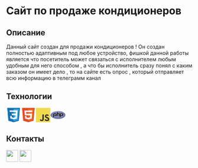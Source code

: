 
# Сайт по продаже кондиционеров


## Описание

Данный сайт создан для продажи кондиционеров !
Он создан полностью адаптивным под любое устройство, фишкой данной работы является что посетитель может связаться с исполнителем любым удобным для него способом , а что бы исполнитель сразу понял с каким заказом он имеет дело , то на сайте есть опрос , который отправляет всю информацию в телеграмм канал 

## Технологии


<a href="https://developer.mozilla.org/en-US/docs/Web/CSS"><img src="https://raw.githubusercontent.com/devicons/devicon/master/icons/css3/css3-original.svg" height="40px" width="40px" /></a><a href="https://developer.mozilla.org/en-US/docs/Web/HTML"><img src="https://raw.githubusercontent.com/devicons/devicon/master/icons/html5/html5-original.svg" height="40px" width="40px" /></a><a href="https://developer.mozilla.org/en-US/docs/Web/JavaScript"><img src="https://raw.githubusercontent.com/devicons/devicon/master/icons/javascript/javascript-original.svg" height="40px" width="40px" /></a><a href="https://www.php.net/docs.php"><img src="https://raw.githubusercontent.com/devicons/devicon/master/icons/php/php-original.svg" height="40px" width="40px" /></a>


## Контакты

<p align="left"> <a href="https://discord.com/users/Andre2296#1778" target="_blank" rel="noreferrer"><img src="https://raw.githubusercontent.com/danielcranney/readme-generator/main/public/icons/socials/discord.svg" width="32" height="32" /></a> <a href="https://www.github.com/AndreiZhura" target="_blank" rel="noreferrer"><img src="https://raw.githubusercontent.com/danielcranney/readme-generator/main/public/icons/socials/github.svg" width="32" height="32" /></a></p>